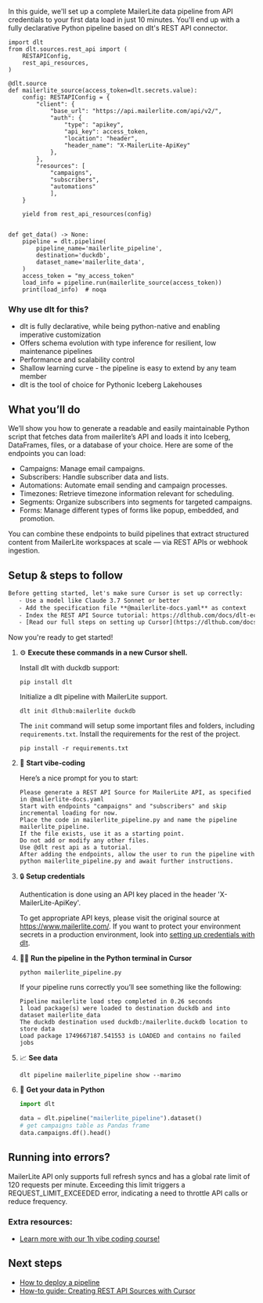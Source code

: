 In this guide, we'll set up a complete MailerLite data pipeline from API credentials to your first data load in just 10 minutes. You'll end up with a fully declarative Python pipeline based on dlt's REST API connector.

```python-outcome
import dlt
from dlt.sources.rest_api import (
    RESTAPIConfig,
    rest_api_resources,
)

@dlt.source
def mailerlite_source(access_token=dlt.secrets.value):
    config: RESTAPIConfig = {
        "client": {
            "base_url": "https://api.mailerlite.com/api/v2/",
            "auth": {
                "type": "apikey",
                "api_key": access_token,
                "location": "header",
                "header_name": "X-MailerLite-ApiKey"
            },
        },
        "resources": [
            "campaigns",
            "subscribers",
            "automations"
            ],
    }

    yield from rest_api_resources(config)


def get_data() -> None:
    pipeline = dlt.pipeline(
        pipeline_name='mailerlite_pipeline',
        destination='duckdb',
        dataset_name='mailerlite_data', 
    )
    access_token = "my_access_token"
    load_info = pipeline.run(mailerlite_source(access_token))
    print(load_info)  # noqa
```

### Why use dlt for this?

- dlt is fully declarative, while being python-native and enabling imperative customization
- Offers schema evolution with type inference for resilient, low maintenance pipelines
- Performance and scalability control
- Shallow learning curve - the pipeline is easy to extend by any team member
- dlt is the tool of choice for Pythonic Iceberg Lakehouses

## What you’ll do

We’ll show you how to generate a readable and easily maintainable Python script that fetches data from mailerlite’s API and loads it into Iceberg, DataFrames, files, or a database of your choice. Here are some of the endpoints you can load:

- Campaigns: Manage email campaigns.
- Subscribers: Handle subscriber data and lists.
- Automations: Automate email sending and campaign processes.
- Timezones: Retrieve timezone information relevant for scheduling.
- Segments: Organize subscribers into segments for targeted campaigns.
- Forms: Manage different types of forms like popup, embedded, and promotion.

You can combine these endpoints to build pipelines that extract structured content from MailerLite workspaces at scale — via REST APIs or webhook ingestion.

## Setup & steps to follow

```default
Before getting started, let's make sure Cursor is set up correctly:
   - Use a model like Claude 3.7 Sonnet or better
   - Add the specification file **@mailerlite-docs.yaml** as context
   - Index the REST API Source tutorial: https://dlthub.com/docs/dlt-ecosystem/verified-sources/rest_api/ and add it to context as **@dlt rest api**
   - [Read our full steps on setting up Cursor](https://dlthub.com/docs/dlt-ecosystem/llm-tooling/cursor-restapi#23-configuring-cursor-with-documentation)
```

Now you're ready to get started! 

1. ⚙️ **Execute these commands in a new Cursor shell.**
    
    Install dlt with duckdb support:
    ```shell
    pip install dlt
    ```

    Initialize a dlt pipeline with MailerLite support.
    ```shell
    dlt init dlthub:mailerlite duckdb
    ```

    The `init` command will setup some important files and folders, including `requirements.txt`. Install the requirements for the rest of the project.
    ```shell
    pip install -r requirements.txt
    ```
    
2. 🤠 **Start vibe-coding**
    
    Here’s a nice prompt for you to start: 
    
    ```prompt
    Please generate a REST API Source for MailerLite API, as specified in @mailerlite-docs.yaml 
    Start with endpoints "campaigns" and "subscribers" and skip incremental loading for now. 
    Place the code in mailerlite_pipeline.py and name the pipeline mailerlite_pipeline. 
    If the file exists, use it as a starting point. 
    Do not add or modify any other files. 
    Use @dlt rest api as a tutorial. 
    After adding the endpoints, allow the user to run the pipeline with python mailerlite_pipeline.py and await further instructions.
    ```

    
3. 🔒 **Setup credentials** 
    
    Authentication is done using an API key placed in the header 'X-MailerLite-ApiKey'.
    
    To get appropriate API keys, please visit the original source at https://www.mailerlite.com/.
    If you want to protect your environment secrets in a production environment, look into [setting up credentials with dlt](https://dlthub.com/docs/walkthroughs/add_credentials).
    
4. 🏃‍♀️ **Run the pipeline in the Python terminal in Cursor**
    
    ```shell
    python mailerlite_pipeline.py
    ```
    
    If your pipeline runs correctly you’ll see something like the following:
    
    ```shell
    Pipeline mailerlite load step completed in 0.26 seconds
    1 load package(s) were loaded to destination duckdb and into dataset mailerlite_data
    The duckdb destination used duckdb:/mailerlite.duckdb location to store data
    Load package 1749667187.541553 is LOADED and contains no failed jobs
    ```
    
5. 📈 **See data**
    
    ```shell
    dlt pipeline mailerlite_pipeline show --marimo
    ```
    
6. 🐍 **Get your data in Python**
    
    ```python
    import dlt

   data = dlt.pipeline("mailerlite_pipeline").dataset()
   # get campaigns table as Pandas frame
   data.campaigns.df().head()
    ```

## Running into errors?

MailerLite API only supports full refresh syncs and has a global rate limit of 120 requests per minute. Exceeding this limit triggers a REQUEST_LIMIT_EXCEEDED error, indicating a need to throttle API calls or reduce frequency.

### Extra resources:

- [Learn more with our 1h vibe coding course!](https://www.youtube.com/watch?v=GGid70rnJuM)

## Next steps

- [How to deploy a pipeline](https://dlthub.com/docs/walkthroughs/deploy-a-pipeline)
- [How-to guide: Creating REST API Sources with Cursor](https://dlthub.com/docs/dlt-ecosystem/llm-tooling/cursor-restapi)